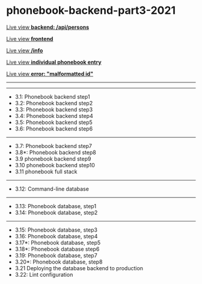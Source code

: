 # phonebook-backend-part3-2021

[Live view **backend: /api/persons**](https://phonebook-backend-redsquirrrel.herokuapp.com/api/persons)

[Live view **frontend**](https://phonebook-backend-redsquirrrel.herokuapp.com/)

[Live view **/info**](https://phonebook-backend-redsquirrrel.herokuapp.com/info)

[Live view **individual phonebook entry**](https://phonebook-backend-redsquirrrel.herokuapp.com/api/persons/61375f862f6cc8bc531b647e)

[Live view **error: "malformatted id"**](https://phonebook-backend-redsquirrrel.herokuapp.com/api/persons/61375f862f6cc8bc531b647)

---

---

- 3.1: Phonebook backend step1
- 3.2: Phonebook backend step2
- 3.3: Phonebook backend step3
- 3.4: Phonebook backend step4
- 3.5: Phonebook backend step5
- 3.6: Phonebook backend step6

---

- 3.7: Phonebook backend step7
- 3.8\*: Phonebook backend step8
- 3.9 phonebook backend step9
- 3.10 phonebook backend step10
- 3.11 phonebook full stack

---

- 3.12: Command-line database

---

- 3.13: Phonebook database, step1
- 3.14: Phonebook database, step2

---

- 3.15: Phonebook database, step3
- 3.16: Phonebook database, step4
- 3.17\*: Phonebook database, step5
- 3.18\*: Phonebook database step6
- 3.19: Phonebook database, step7
- 3.20\*: Phonebook database, step8
- 3.21 Deploying the database backend to production
- 3.22: Lint configuration

